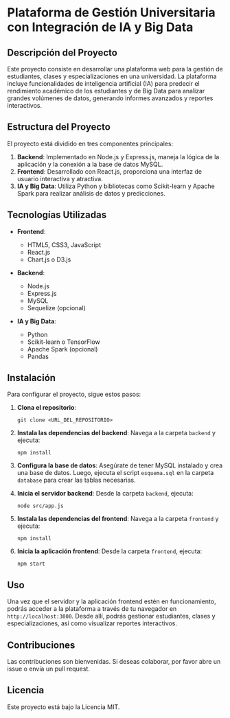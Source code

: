 # Plataforma de Gestión Universitaria con Integración de IA y Big Data

## Descripción del Proyecto
Este proyecto consiste en desarrollar una plataforma web para la gestión de estudiantes, clases y especializaciones en una universidad. La plataforma incluye funcionalidades de inteligencia artificial (IA) para predecir el rendimiento académico de los estudiantes y de Big Data para analizar grandes volúmenes de datos, generando informes avanzados y reportes interactivos.

## Estructura del Proyecto
El proyecto está dividido en tres componentes principales:

1. **Backend**: Implementado en Node.js y Express.js, maneja la lógica de la aplicación y la conexión a la base de datos MySQL.
2. **Frontend**: Desarrollado con React.js, proporciona una interfaz de usuario interactiva y atractiva.
3. **IA y Big Data**: Utiliza Python y bibliotecas como Scikit-learn y Apache Spark para realizar análisis de datos y predicciones.

## Tecnologías Utilizadas
- **Frontend**:
  - HTML5, CSS3, JavaScript
  - React.js
  - Chart.js o D3.js

- **Backend**:
  - Node.js
  - Express.js
  - MySQL
  - Sequelize (opcional)

- **IA y Big Data**:
  - Python
  - Scikit-learn o TensorFlow
  - Apache Spark (opcional)
  - Pandas

## Instalación
Para configurar el proyecto, sigue estos pasos:

1. **Clona el repositorio**:
   ```
   git clone <URL_DEL_REPOSITORIO>
   ```

2. **Instala las dependencias del backend**:
   Navega a la carpeta `backend` y ejecuta:
   ```
   npm install
   ```

3. **Configura la base de datos**:
   Asegúrate de tener MySQL instalado y crea una base de datos. Luego, ejecuta el script `esquema.sql` en la carpeta `database` para crear las tablas necesarias.

4. **Inicia el servidor backend**:
   Desde la carpeta `backend`, ejecuta:
   ```
   node src/app.js
   ```

5. **Instala las dependencias del frontend**:
   Navega a la carpeta `frontend` y ejecuta:
   ```
   npm install
   ```

6. **Inicia la aplicación frontend**:
   Desde la carpeta `frontend`, ejecuta:
   ```
   npm start
   ```

## Uso
Una vez que el servidor y la aplicación frontend estén en funcionamiento, podrás acceder a la plataforma a través de tu navegador en `http://localhost:3000`. Desde allí, podrás gestionar estudiantes, clases y especializaciones, así como visualizar reportes interactivos.

## Contribuciones
Las contribuciones son bienvenidas. Si deseas colaborar, por favor abre un issue o envía un pull request.

## Licencia
Este proyecto está bajo la Licencia MIT.